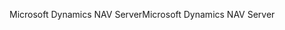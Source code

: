 <span data-ttu-id="07879-101">Microsoft Dynamics NAV Server</span><span class="sxs-lookup"><span data-stu-id="07879-101">Microsoft Dynamics NAV Server</span></span>